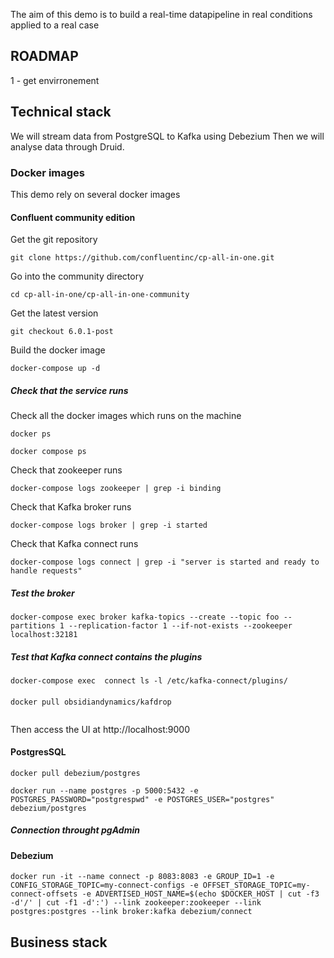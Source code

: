The aim of this demo is to build a real-time datapipeline in real conditions applied to a real case

## ROADMAP
1 - get envirronement

## Technical stack
We will stream data from PostgreSQL to Kafka using Debezium
Then we will analyse data through Druid.

### Docker images
This demo rely on several docker images

#### Confluent community edition 
Get the git repository
```console
git clone https://github.com/confluentinc/cp-all-in-one.git
```
Go into the community directory 
```console
cd cp-all-in-one/cp-all-in-one-community
```
Get the latest version
```console
git checkout 6.0.1-post
```
Build the docker image
```console
docker-compose up -d
```
##### Check that the service runs
Check all the docker images which runs on the machine
```console
docker ps 

docker compose ps
```
Check that zookeeper runs
```console
docker-compose logs zookeeper | grep -i binding
```
Check that Kafka broker runs
```console
docker-compose logs broker | grep -i started
```
Check that Kafka connect runs
```console
docker-compose logs connect | grep -i "server is started and ready to handle requests" 
```
##### Test the broker 

```console
docker-compose exec broker kafka-topics --create --topic foo --partitions 1 --replication-factor 1 --if-not-exists --zookeeper localhost:32181
```

##### Test that Kafka connect contains the plugins 

```console
docker-compose exec  connect ls -l /etc/kafka-connect/plugins/ 
```

####  
```console
docker pull obsidiandynamics/kafdrop
```
```console
```

Then access the UI at http://localhost:9000

#### PostgresSQL
```console
docker pull debezium/postgres
```
```console
docker run --name postgres -p 5000:5432 -e POSTGRES_PASSWORD="postgrespwd" -e POSTGRES_USER="postgres"  debezium/postgres
```
##### Connection throught pgAdmin

#### Debezium
```console
docker run -it --name connect -p 8083:8083 -e GROUP_ID=1 -e CONFIG_STORAGE_TOPIC=my-connect-configs -e OFFSET_STORAGE_TOPIC=my-connect-offsets -e ADVERTISED_HOST_NAME=$(echo $DOCKER_HOST | cut -f3 -d'/' | cut -f1 -d':') --link zookeeper:zookeeper --link postgres:postgres --link broker:kafka debezium/connect
```

## Business stack

